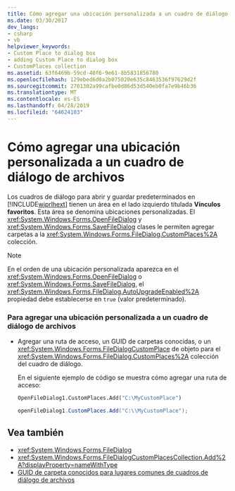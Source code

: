 ```yaml
---
title: Cómo agregar una ubicación personalizada a un cuadro de diálogo de archivos
ms.date: 03/30/2017
dev_langs:
- csharp
- vb
helpviewer_keywords:
- Custom Place to dialog box
- adding Custom Place to dialog box
- CustomPlaces collection
ms.assetid: 63f6469b-59cd-40f6-9e61-8b5831856780
ms.openlocfilehash: 129ebed6d0a2b075020e635c8463536f97629d2f
ms.sourcegitcommit: 2701302a99cafbe0d86d53d540eb0fa7e9b46b36
ms.translationtype: MT
ms.contentlocale: es-ES
ms.lasthandoff: 04/28/2019
ms.locfileid: "64624103"
---
```

# <a name="how-to-add-a-custom-place-to-a-file-dialog-box"></a>Cómo agregar una ubicación personalizada a un cuadro de diálogo de archivos
Los cuadros de diálogo para abrir y guardar predeterminados en [!INCLUDE[wiprlhext](../../../../includes/wiprlhext-md.md)] tienen un área en el lado izquierdo titulada **Vínculos favoritos**. Esta área se denomina ubicaciones personalizadas. El <xref:System.Windows.Forms.OpenFileDialog> y <xref:System.Windows.Forms.SaveFileDialog> clases le permiten agregar carpetas a la <xref:System.Windows.Forms.FileDialog.CustomPlaces%2A> colección.  
  
> [!NOTE]
>  En el orden de una ubicación personalizada aparezca en el <xref:System.Windows.Forms.OpenFileDialog> o <xref:System.Windows.Forms.SaveFileDialog>, el <xref:System.Windows.Forms.FileDialog.AutoUpgradeEnabled%2A> propiedad debe establecerse en `true` (valor predeterminado).  
  
### <a name="to-add-a-custom-place-to-a-file-dialog-box"></a>Para agregar una ubicación personalizada a un cuadro de diálogo de archivos  
  
- Agregar una ruta de acceso, un GUID de carpetas conocidas, o un <xref:System.Windows.Forms.FileDialogCustomPlace> de objeto para el <xref:System.Windows.Forms.FileDialog.CustomPlaces%2A> colección del cuadro de diálogo.  
  
     En el siguiente ejemplo de código se muestra cómo agregar una ruta de acceso:  
  
    ```vb  
    OpenFileDialog1.CustomPlaces.Add("C:\MyCustomPlace")  
    ```  
  
    ```csharp  
    openFileDialog1.CustomPlaces.Add("C:\\MyCustomPlace");  
    ```  
  
## <a name="see-also"></a>Vea también

- <xref:System.Windows.Forms.FileDialog>
- <xref:System.Windows.Forms.FileDialogCustomPlacesCollection.Add%2A?displayProperty=nameWithType>
- [GUID de carpeta conocidos para lugares comunes de cuadros de diálogo de archivos](known-folder-guids-for-file-dialog-custom-places.md)

